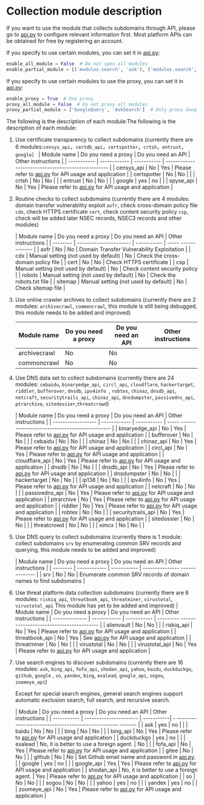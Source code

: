 # Collection module description #

If you want to use the module that collects subdomains through API, please go to [api.py](../config/api.py) to configure relevant information first. Most platform APIs can be obtained for free by registering an account.

If you specify to use certain modules, you can set it in [api.py](../config/api.py):

```python
enable_all_module = False  # Do not open all modules
enable_partial_module = [('modules.search', 'ask'), ('modules.search', 'baidu')]  # Only use ask and baidu search engines to collect subdomains
```

If you specify to use certain modules to use the proxy, you can set it in [api.py](../config/api.py):

```python
enable_proxy = True  # Use proxy
proxy_all_module = False  # Do not proxy all modules
proxy_partial_module = ['GoogleQuery', 'AskSearch']  # Only proxy GoogleQuery and AskSearch modules (source attribute value of each module)
```

The following is the description of each module:The following is the description of each module:

 1. Use certificate transparency to collect subdomains (currently there are 6 modules:`censys_api`，`certdb_api`，`certspotter`，`crtsh`，`entrust`，`google`）
  | Module name | Do you need a proxy | Do you need an API | Other instructions |
       | ----------- | ------------ | ----------- | ------------ -------------------------------------- |
       | censys_api | No | Yes | Please refer to [api.py](../config/api.py) for API usage and application |
       | certspotter | No | No | |
       | crtsh | No | No | |
       | entrust | No | No | |
       | google | yes | no | |
       | spyse_api | No | Yes | Please refer to [api.py](../config/api.py) for API usage and application |


  2. Routine checks to collect subdomains (currently there are 4 modules: domain transfer vulnerability exploit `axfr`, check cross-domain policy file `cdx`, check HTTPS certificate `cert`, check content security policy `csp`, check will be added later NSEC records, NSEC3 records and other modules)

       | Module name | Do you need a proxy | Do you need an API | Other instructions |
       | -------- | ---------------------- | ----------- | ----- ------------- |
       | axfr | No | No | Domain Transfer Vulnerability Exploitation |
       | cdx | Manual setting (not used by default) | No | Check the cross-domain policy file |
       | cert | No | No | Check HTTPS certificate |
       | csp | Manual setting (not used by default) | No | Check content security policy |
       | robots | Manual setting (not used by default) | No | Check the robots.txt file |
       | sitemap | Manual setting (not used by default) | No | Check sitemap file |
  3. Use online crawler archives to collect subdomains (currently there are 2 modules: `archivecrawl`, `commoncrawl`, this module is still being debugged, this module needs to be added and improved)

       | Module name | Do you need a proxy | Do you need an API | Other instructions |
       | ------------ | ------------ | ----------- | -------- |
       | archivecrawl | No | No | |
       | commoncrawl | No | No | |

  4. Use DNS data set to collect subdomains (currently there are 24 modules: `cebaidu`, `binaryedge_api`, `circl_api`, `cloudflare`, `hackertarget`, `riddler`, `bufferover`, `dnsdb`, `ipv4info `, `robtex`, `chinaz`, `dnsdb_api`, `netcraft`, `securitytrails_api`, `chinaz_api`, `dnsdumpster`, `passivedns_api`, `ptrarchive`, `sitedossier`,`threatcrowd`)

      | Module name | Do you need a proxy | Do you need an API | Other instructions |
      | ------------------ | ------------ | ----------- | ----- --------------------------------------------- |
      | binaryedge_api | No | Yes | Please refer to [api.py](../config/api.py) for API usage and application |
      | bufferover | No | No | |
      | cebaidu | No | No | |
      | chinaz | No | No | |
      | chinaz_api | No | Yes | Please refer to [api.py](../config/api.py) for API usage and application |
      | circl_api | No | Yes | Please refer to [api.py](../config/api.py) for API usage and application |
      | cloudflare_api | No | Yes | Please refer to [api.py](../config/api.py) for API usage and application |
      | dnsdb | No | No | |
      | dnsdb_api | No | Yes | Please refer to [api.py](../config/api.py) for API usage and application |
      | dnsdumpster | No | No | |
      | hackertarget | No | No | |
      | ip138 | No | No | |
      | ipv4info | No | Yes | Please refer to [api.py](../config/api.py) for API usage and application |
      | netcraft | No | No | |
      | passivedns_api | No | Yes | Please refer to [api.py](../config/api.py) for API usage and application |
      | ptrarchive | No | Yes | Please refer to [api.py](../config/api.py) for API usage and application |
      | riddler | No | Yes | Please refer to [api.py](../config/api.py) for API usage and application |
      | robtex | No | No | |
      | securitytrails_api | No | Yes | Please refer to [api.py](../config/api.py) for API usage and application |
      | sitedossier | No | No | |
      | threatcrowd | No | No | |
      | ximcx | No | No | |
 5. Use DNS query to collect subdomains (currently there is 1 module: collect subdomains `srv` by enumerating common SRV records and querying, this module needs to be added and improved)

       | Module name | Do you need a proxy | Do you need an API | Other instructions |
       | -------- | ------------ | ----------- | --------------- -------------- |
       | srv | No | No | Enumerate common SRV records of domain names to find subdomains |
   6. Use threat platform data collection subdomains (currently there are 6 modules: `riskiq_api`, `threatbook_api`, `threatminer`, `virustotal`, `virustotal_api` This module has yet to be added and improved)
      | Module name | Do you need a proxy | Do you need an API | Other instructions |
       | -------------- | ------------ | ----------- | --------- ---------------------------------------- |
       | alienvault | No | No | |
       | riskiq_api | No | Yes | Please refer to [api.py](../config/api.py) for API usage and application |
       | threatbook_api | No | Yes | See [api.py](../config/api.py) for API usage and application |
       | threatminer | No | No | |
       | virustotal | No | No | |
       | virustotal_api | No | Yes | Please refer to [api.py](../config/api.py) for API usage and application |
  7. Use search engines to discover subdomains (currently there are 16 modules: `ask`, `bing_api`, `fofa_api`, `shodan_api`, `yahoo`, `baidu`, `duckduckgo`, `github`, `google` , `so`, `yandex`, `bing`, `exalead`, `google_api`, `sogou`, `zoomeye_api`)

     Except for special search engines, general search engines support automatic exclusion search, full search, and recursive search.

     | Module | Do you need a proxy | Do you need an API | Other instructions |
     | ----------- | ---------------------- | -----------| - -------------------------------------------------- ------- |
     | ask | yes | no | |
     | baidu | No | No | |
     | bing | No | No | |
     | bing_api | No | Yes | Please refer to [api.py](../config/api.py) for API usage and application |
     | duckduckgo | yes | no | |
     | exalead | No, it is better to use a foreign agent. | No | |
     | fofa_api | No | Yes | Please refer to [api.py](../config/api.py) for API usage and application |
     | gitee | No | No | |
     | github | No | No | Set Github email name and password in [api.py](../config/api.py). |
     | google | yes | no | |
     | google_api | Yes | Yes | Please refer to [api.py](../config/api.py) for API usage and application |
     | shodan_api | No, it is better to use a foreign agent. | Yes | Please refer to [api.py](../config/api.py) for API usage and application |
     | so | No | No | |
     | sogou | No | No | |
     | yahoo | yes | no | |
     | yandex | yes | no | |
     | zoomeye_api | No | Yes | Please refer to [api.py](../config/api.py) for API usage and application               |
